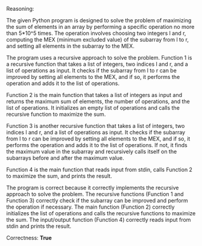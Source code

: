 Reasoning:

The given Python program is designed to solve the problem of maximizing the sum of elements in an array by performing a specific operation no more than 5*10^5 times. The operation involves choosing two integers l and r, computing the MEX (minimum excluded value) of the subarray from l to r, and setting all elements in the subarray to the MEX.

The program uses a recursive approach to solve the problem. Function 1 is a recursive function that takes a list of integers, two indices l and r, and a list of operations as input. It checks if the subarray from l to r can be improved by setting all elements to the MEX, and if so, it performs the operation and adds it to the list of operations.

Function 2 is the main function that takes a list of integers as input and returns the maximum sum of elements, the number of operations, and the list of operations. It initializes an empty list of operations and calls the recursive function to maximize the sum.

Function 3 is another recursive function that takes a list of integers, two indices l and r, and a list of operations as input. It checks if the subarray from l to r can be improved by setting all elements to the MEX, and if so, it performs the operation and adds it to the list of operations. If not, it finds the maximum value in the subarray and recursively calls itself on the subarrays before and after the maximum value.

Function 4 is the main function that reads input from stdin, calls Function 2 to maximize the sum, and prints the result.

The program is correct because it correctly implements the recursive approach to solve the problem. The recursive functions (Function 1 and Function 3) correctly check if the subarray can be improved and perform the operation if necessary. The main function (Function 2) correctly initializes the list of operations and calls the recursive functions to maximize the sum. The input/output function (Function 4) correctly reads input from stdin and prints the result.

Correctness: **True**